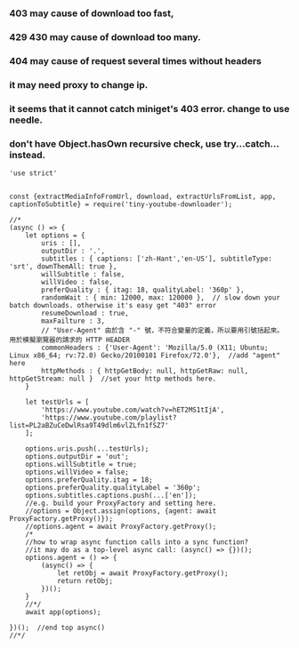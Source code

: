 ### 403 may cause of download too fast,
### 429 430 may cause of download too many.
### 404 may cause of request several times without headers
### it may need proxy to change ip.
### it seems that it cannot catch miniget's 403 error. change to use needle.
### don't have Object.hasOwn recursive check, use try...catch... instead.
```
'use strict'


const {extractMediaInfoFromUrl, download, extractUrlsFromList, app, captionToSubtitle} = require('tiny-youtube-downloader');

//*
(async () => {
	let options = {
		uris : [],
		outputDir : '.',
		subtitles : { captions: ['zh-Hant','en-US'], subtitleType: 'srt', downThemAll: true },
		willSubtitle : false,
		willVideo : false,
		preferQuality : { itag: 18, qualityLabel: '360p' },
		randomWait : { min: 12000, max: 120000 },  // slow down your batch downloads. otherwise it's easy get "403" error
		resumeDownload : true,
		maxFailture : 3,
		// "User-Agent" 由於含 "-" 號，不符合變量的定義，所以要用引號括起來。用於模擬瀏覽器的請求的 HTTP HEADER
		commonHeaders : {'User-Agent': 'Mozilla/5.0 (X11; Ubuntu; Linux x86_64; rv:72.0) Gecko/20100101 Firefox/72.0'},  //add "agent" here
		httpMethods : { httpGetBody: null, httpGetRaw: null, httpGetStream: null }  //set your http methods here.
	}

	let testUrls = [
		'https://www.youtube.com/watch?v=hET2MS1tIjA',
		'https://www.youtube.com/playlist?list=PL2aBZuCeDwlRsa9T49dlm6vlZLfn1fSZ7'
	];

	options.uris.push(...testUrls);
	options.outputDir = 'out';
	options.willSubtitle = true;
	options.willVideo = false;
	options.preferQuality.itag = 18;
	options.preferQuality.qualityLabel = '360p';
	options.subtitles.captions.push(...['en']);
	//e.g. build your ProxyFactory and setting here.
	//options = Object.assign(options, {agent: await ProxyFactory.getProxy()});
	//options.agent = await ProxyFactory.getProxy();
	/*
	//how to wrap async function calls into a sync function?
	//it may do as a top-level async call: (async() => {})();
	options.agent = () => {
		(async() => {
			let retObj = await ProxyFactory.getProxy();
			return retObj;
		})();
	}
	//*/
	await app(options);

})();  //end top async()
//*/
```
